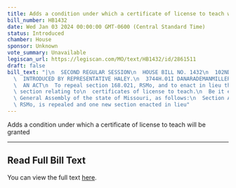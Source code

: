 ```yaml
---
title: Adds a condition under which a certificate of license to teach will be granted
bill_number: HB1432
date: Wed Jan 03 2024 00:00:00 GMT-0600 (Central Standard Time)
status: Introduced
chamber: House
sponsor: Unknown
vote_summary: Unavailable
legiscan_url: https://legiscan.com/MO/text/HB1432/id/2861511
draft: false
bill_text: "|\n  SECOND REGULAR SESSION\n  HOUSE BILL NO. 1432\n  102ND GENERAL ASSEMBLY\n\
  \  INTRODUCED BY REPRESENTATIVE HALEY.\n  3744H.01I DANARADEMANMILLER,ChiefClerk\n\
  \  AN ACT\n  To repeal section 168.021, RSMo, and to enact in lieu thereof one new\
  \ section relating to\n  certificates of license to teach.\n  Be it enacted by the\
  \ General Assembly of the state of Missouri, as follows:\n  Section A. Section 168.021,\
  \ RSMo, is repealed and one new section enacted in lieu"
---
```

Adds a condition under which a certificate of license to teach will be granted

---

## Read Full Bill Text

You can view the full text [here](https://legiscan.com/MO/text/HB1432/id/2861511).
